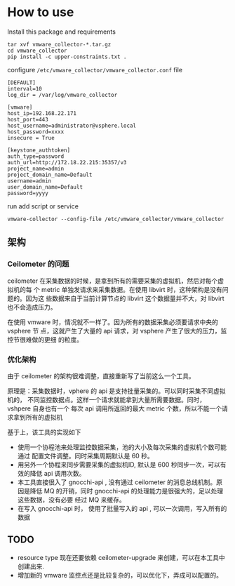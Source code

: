 # How to use

Install this package and requirements

    tar xvf vmware_collector-*.tar.gz
    cd vmware_collector
    pip install -c upper-constraints.txt .

configure `/etc/vmware_collector/vmware_collector.conf` file

    [DEFAULT]
    interval=10
    log_dir = /var/log/vmware_collector

    [vmware]
    host_ip=192.168.22.171
    host_port=443
    host_username=administrator@vsphere.local
    host_password=xxxx
    insecure = True

    [keystone_authtoken]
    auth_type=password
    auth_url=http://172.18.22.215:35357/v3
    project_name=admin
    project_domain_name=Default
    username=admin
    user_domain_name=Default
    password=yyyy

run add script or service

    vmware-collector --config-file /etc/vmware_collector/vmware_collector 

## 架构

### Ceilometer 的问题

ceilometer 在采集数据的时候，是拿到所有的需要采集的虚拟机，然后对每个虚拟机的每
个 metric 单独发请求来采集数据。在使用 libvirt 时，这种架构是没有问题的。因为这
些数据来自于当前计算节点的 libvirt 这个数据量并不大，对 libvirt 也不会造成压力。

在使用 vmware 时，情况就不一样了。因为所有的数据采集必须要请求中央的 vsphere 节
点，这就产生了大量的 api 请求，对 vsphere 产生了很大的压力，监控节很难做的更细
的粒度。

### 优化架构

由于 ceilometer 的架构很难调整，直接重新写了当前这么一个工具。

原理是：采集数据时，vphere 的 api 是支持批量采集的。可以同时采集不同虚拟机的，
不同监控数据点。这样一个请求就能拿到大量所需要数据。同时，vshpere 自身也有一个
每次 api 调用所返回的最大 metric 个数，所以不能一个请求拿到所有的虚拟机

基于上，该工具的实现如下

- 使用一个协程池来处理监控数据采集，池的大小及每次采集的虚拟机个数可能通过
  配置文件调整。同时采集周期默认是 60 秒。
- 用另外一个协程来同步需要采集的虚拟机ID, 默认是 600 秒同步一次，可以有效的降低
  api 调用次数。
- 本工具直接很入了 gnocchi-api , 没有通过 ceilometer 的消息总线机制。原因是降低
  MQ 的开销，同时 gnocchi-api 的处理能力是很强大的，足以处理这些数据，没有必要
  经过 MQ 来缓存。
- 在写入 gnocchi-api 时， 使用了批量写入的 api , 可以一次调用，写入所有的数据

## TODO

- resource type 现在还要依赖 ceilometer-upgrade 来创建，可以在本工具中创建出来.
- 增加新的 vmware 监控点还是比较复杂的，可以优化下，弄成可以配置的。
